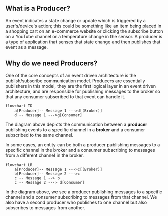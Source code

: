 ## What is a Producer? 

An event indicates a state change or update which is triggered by a user's/device's action; this could be something like an item being placed in a shopping cart on an e-commerce website or clicking the subscribe button on a YouTube channel or a temperature change in the sensor. A producer is a type of application that senses that state change and then publishes that event as a message.

## Why do we need Producers? 

One of the core concepts of an event driven architecture is the publish/subscribe communication model. Producers are essentially publishers in this model, they are the first logical layer in an event driven architecture, and are responsible for publishing messages to the broker so that any consumer subscribed to that event can handle it.

```mermaid
flowchart TD
    a[Producer]-- Message 1 --->d[(Broker)]
    d -- Message 1 --->g[Consumer]
```
The diagram above depicts the communication between a **producer** publishing events to a specific channel in a **broker** and a consumer subscribed to the same channel.

In some cases, an entity can be both a producer publishing messages to a specific channel in the broker and a consumer subscribing to messages from a different channel in the broker.

```mermaid
flowchart LR
    a[Producer]-- Message 1 --->c[(Broker)]
    b[Producer]-- Message 2 --->c
    c -- Message 1 --> b
    c -- Message 2 ---> d[Consumer]
```

In the diagram above, we see a producer publishing messages to a specific channel and a consumer subscribing to messages from that channel. We also have a second producer who publishes to one channel but also subscribes to messages from another.

